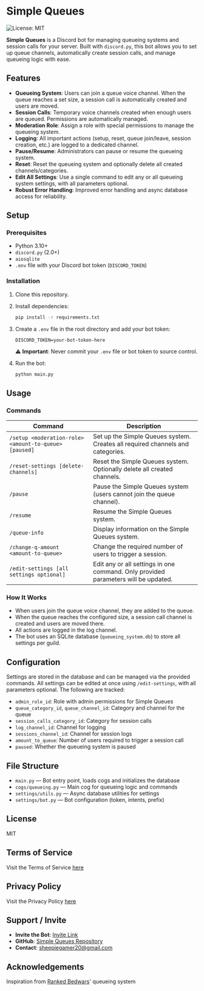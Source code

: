 # Simple Queues

![License: MIT](https://img.shields.io/badge/License-MIT-yellow.svg)

**Simple Queues** is a Discord bot for managing queueing systems and session calls for your server. Built with `discord.py`, this bot allows you to set up queue channels, automatically create session calls, and manage queueing logic with ease.

## Features
- **Queueing System**: Users can join a queue voice channel. When the queue reaches a set size, a session call is automatically created and users are moved.
- **Session Calls**: Temporary voice channels created when enough users are queued. Permissions are automatically managed.
- **Moderation Role**: Assign a role with special permissions to manage the queueing system.
- **Logging**: All important actions (setup, reset, queue join/leave, session creation, etc.) are logged to a dedicated channel.
- **Pause/Resume**: Administrators can pause or resume the queueing system.
- **Reset**: Reset the queueing system and optionally delete all created channels/categories.
- **Edit All Settings**: Use a single command to edit any or all queueing system settings, with all parameters optional.
- **Robust Error Handling**: Improved error handling and async database access for reliability.

## Setup

### Prerequisites
- Python 3.10+
- `discord.py` (2.0+)
- `aiosqlite`
- `.env` file with your Discord bot token (`DISCORD_TOKEN`)

### Installation
1. Clone this repository.
2. Install dependencies:
   ```sh
   pip install -r requirements.txt
   ```

3. Create a `.env` file in the root directory and add your bot token:

   ```env
   DISCORD_TOKEN=your-bot-token-here
   ```

   ⚠️ **Important**: Never commit your `.env` file or bot token to source control.
4. Run the bot:

   ```sh
   python main.py
   ```

## Usage

### Commands

| Command                                               | Description                                                                        |
| ----------------------------------------------------- | ---------------------------------------------------------------------------------- |
| `/setup <moderation-role> <amount-to-queue> [paused]` | Set up the Simple Queues system. Creates all required channels and categories.     |
| `/reset-settings [delete-channels]`                   | Reset the Simple Queues system. Optionally delete all created channels.            |
| `/pause`                                              | Pause the Simple Queues system (users cannot join the queue channel).              |
| `/resume`                                             | Resume the Simple Queues system.                                                   |
| `/queue-info`                                         | Display information on the Simple Queues system.                                   |
| `/change-q-amount <amount-to-queue>`                  | Change the required number of users to trigger a session.                          |
| `/edit-settings [all settings optional]`              | Edit any or all settings in one command. Only provided parameters will be updated. |

### How It Works

* When users join the queue voice channel, they are added to the queue.
* When the queue reaches the configured size, a session call channel is created and users are moved there.
* All actions are logged in the log channel.
* The bot uses an SQLite database (`queueing_system.db`) to store all settings per guild.

## Configuration

Settings are stored in the database and can be managed via the provided commands. All settings can be edited at once using `/edit-settings`, with all parameters optional. The following are tracked:

* `admin_role_id`: Role with admin permissions for Simple Queues
* `queue_category_id`, `queue_channel_id`: Category and channel for the queue
* `session_calls_category_id`: Category for session calls
* `log_channel_id`: Channel for logging
* `sessions_channel_id`: Channel for session logs
* `amount_to_queue`: Number of users required to trigger a session call
* `paused`: Whether the queueing system is paused

## File Structure

* `main.py` — Bot entry point, loads cogs and initializes the database
* `cogs/queueing.py` — Main cog for queueing logic and commands
* `settings/utils.py` — Async database utilities for settings
* `settings/bot.py` — Bot configuration (token, intents, prefix)

## License

MIT

## Terms of Service

Visit the Terms of Service [here](https://sheepie.dev/queue-tos.html)

## Privacy Policy

Visit the Privacy Policy [here](https://sheepie.dev/queue-privacy.html)

## Support / Invite

* **Invite the Bot**: [Invite Link](https://discord.com/oauth2/authorize?client_id=1391930404725854289)
* **GitHub**: [Simple Queues Repository](https://github.com/sheepie20/Simple-Queues)
* **Contact**: [sheepiegamer20@gmail.com](mailto:sheepiegamer20@gmail.com)

## Acknowledgements

Inspiration from [Ranked Bedwars](https://discord.gg/rankedbedwars)' queueing system